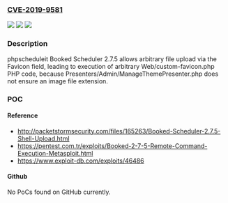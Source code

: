 ### [CVE-2019-9581](https://cve.mitre.org/cgi-bin/cvename.cgi?name=CVE-2019-9581)
![](https://img.shields.io/static/v1?label=Product&message=n%2Fa&color=blue)
![](https://img.shields.io/static/v1?label=Version&message=n%2Fa&color=blue)
![](https://img.shields.io/static/v1?label=Vulnerability&message=n%2Fa&color=brighgreen)

### Description

phpscheduleit Booked Scheduler 2.7.5 allows arbitrary file upload via the Favicon field, leading to execution of arbitrary Web/custom-favicon.php PHP code, because Presenters/Admin/ManageThemePresenter.php does not ensure an image file extension.

### POC

#### Reference
- http://packetstormsecurity.com/files/165263/Booked-Scheduler-2.7.5-Shell-Upload.html
- https://pentest.com.tr/exploits/Booked-2-7-5-Remote-Command-Execution-Metasploit.html
- https://www.exploit-db.com/exploits/46486

#### Github
No PoCs found on GitHub currently.

